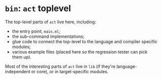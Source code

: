 # `bin`: `act` toplevel

The top-level parts of `act` live here, including:

- the entry point, `main.ml`;
- the sub-command implementations;
- glue code to connect the top-level to the language and compiler
  specific modules;
- various example files (placed here so the regression tester can
  pick them up).

Most of the interesting parts of `act` live in `lib` (if they're
language-independent or core), or in target-specific modules.
